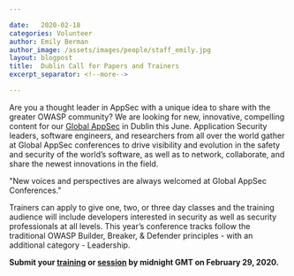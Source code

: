 ```yaml
---

date:   2020-02-18
categories: Volunteer
author: Emily Berman
author_image: /assets/images/people/staff_emily.jpg
layout: blogpost
title:  Dublin Call for Papers and Trainers
excerpt_separator: <!--more-->

---
```


Are you a thought leader in AppSec with a unique idea to share with the greater OWASP community? We are looking for new, innovative, compelling content for our [Global AppSec](https://dublin.globalappsec.org) in Dublin this June. Application Security leaders, software engineers, and researchers from all over the world gather at Global AppSec conferences to drive visibility and evolution in the safety and security of the world’s software, as well as to network, collaborate, and share the newest innovations in the field.<!--more-->

<p class="callout-mono right">"New voices and perspectives are always welcomed at Global AppSec Conferences."</p>

Trainers can apply to give one, two, or three day classes and the training audience will include developers interested in security as well as security professionals at all levels. This year’s conference tracks follow the traditional OWASP Builder, Breaker, & Defender principles - with an additional category - Leadership. 

**Submit your [training](https://dublin.globalappsec.org/program/call-for-trainings) or [session](https://dublin.globalappsec.org/program/call-for-papers) by midnight GMT on February 29, 2020.**
